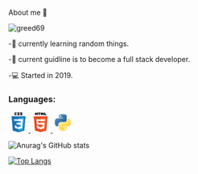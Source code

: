 About me 👤
<p align="left"> <img src="https://komarev.com/ghpvc/?username=greed69&label=Profile%20views&color=0e75b6&style=flat" alt="greed69" /> </p>


-🌱 currently learning random things.

-🏹 current guidline is to become a full stack developer.

-💻 Started in 2019.

<h3 align="left">Languages:</h3>
<p align="left"> <a href="https://www.w3schools.com/css/" target="_blank"> <img src="https://raw.githubusercontent.com/devicons/devicon/master/icons/css3/css3-original-wordmark.svg" alt="css3" width="40" height="40"/> </a> <a href="https://www.w3.org/html/" target="_blank"> <img src="https://raw.githubusercontent.com/devicons/devicon/master/icons/html5/html5-original-wordmark.svg" alt="html5" width="40" height="40"/> </a> <a href="https://www.python.org" target="_blank"> <img src="https://raw.githubusercontent.com/devicons/devicon/master/icons/python/python-original.svg" alt="python" width="40" height="40"/> </a> </p>




![Anurag's GitHub stats](https://github-readme-stats.vercel.app/api?username=greedalbadi&show_icons=true&theme=radical)

[![Top Langs](https://github-readme-stats.vercel.app/api/top-langs/?username=greedalbadi&layout=compact&theme=radical)](https://github.com/anuraghazra/github-readme-stats)

